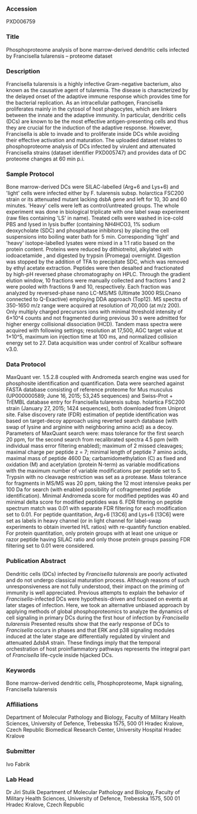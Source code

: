 ### Accession
PXD006759

### Title
Phosphoproteome analysis of bone marrow-derived dendritic cells infected by Francisella tularensis – proteome dataset

### Description
Francisella tularensis is a highly infective Gram-negative bacterium, also known as the causative agent of tularemia. The disease is characterized by the delayed onset of the adaptive immune response which provides time for the bacterial replication. As an intracellular pathogen, Francisella proliferates mainly in the cytosol of host phagocytes, which are linkers between the innate and the adaptive immunity. In particular, dendritic cells (DCs) are known to be the most effective antigen-presenting cells and thus they are crucial for the induction of the adaptive response. However, Francisella is able to invade and to proliferate inside DCs while avoiding their effective activation and maturation.  The uploaded dataset relates to phosphoproteome analysis of DCs infected by virulent and attenuated Francisella strains (dataset identifier PXD005747) and provides data of DC proteome changes at 60 min p.i.

### Sample Protocol
Bone marrow-derived DCs were SILAC-labelled (Arg+6 and Lys+6) and 'light' cells were infected either by F. tularensis subsp. holarctica FSC200 strain or its attenuated mutant lacking dsbA gene and left for 10, 30 and 60 minutes. 'Heavy' cells were left as control/untreated groups. The whole experiment was done in biological triplicate with one label swap experiment (raw files containing 'LS' in name). Treated cells were washed in ice-cold PBS and lysed in lysis buffer (containing NH4HCO3, 1% sodium deoxycholate (SDC) and phosphatase inhibitors) by placing the cell suspensions into boiling water bath for 5 min. Corresponding 'light' and 'heavy' isotope-labelled lysates were mixed in a 1:1 ratio based on the protein content. Proteins were reduced by dithiotreitol, alkylated with iodoacetamide , and digested by trypsin (Promega) overnight. Digestion was stopped by the addition of TFA to precipitate SDC, which was removed by ethyl acetate extraction. Peptides were then desalted and fractionated by high-pH reversed phase chromatography on HPLC. Through the gradient elution window, 10 fractions were manually collected and fractions 1 and 2 were pooled with fractions 9 and 10, respectively. Each fraction was analyzed by reversed-phase nano LC-MS/MS (Ultimate 3000 RSLCnano connected to Q-Exactive) employing DDA approach (Top12). MS spectra of 350-1650 m/z range were acquired at resolution of 70,000 (at m/z 200). Only multiply charged precursors ions with minimal threshold intensity of 6×10^4 counts and not fragmented during previous 30 s were admitted for higher energy collisional dissociation (HCD). Tandem mass spectra were acquired with following settings; resolution at 17,500, AGC target value at 1×10^5, maximum ion injection time at 100 ms, and normalized collision energy set to 27. Data acquisition was under control of Xcalibur software v3.0.

### Data Protocol
MaxQuant ver. 1.5.2.8 coupled with Andromeda search engine was used for phosphosite identification and quantification. Data were searched against FASTA database consisting of reference proteome for Mus musculus (UP000000589; June 16, 2015; 53,245 sequences) and Swiss-Prot + TrEMBL database entry for Francisella tularensis subsp. holartica FSC200 strain (January 27, 2015; 1424 sequences), both downloaded from Uniprot site. False discovery rate (FDR) estimation of peptide identification was based on target-decoy approach using reverted search database (with swap of lysine and arginine with neighboring amino acid) as a decoy. Parameters of MaxQuant search were: mass tolerance for the first search 20 ppm, for the second search from recalibrated spectra 4.5 ppm (with individual mass error filtering enabled); maximum of 2 missed cleavages; maximal charge per peptide z = 7; minimal length of peptide 7 amino acids, maximal mass of peptide 4600 Da; carbamidomethylation (C) as fixed and oxidation (M) and acetylation (protein N-term) as variable modifications with the maximum number of variable modifications per peptide set to 5. Trypsin with no cleavage restriction was set as a protease. Mass tolerance for fragments in MS/MS was 20 ppm, taking the 12 most intensive peaks per 100 Da for search (with enabled possibility of cofragmented peptide identification). Minimal Andromeda score for modified peptides was 40 and minimal delta score for modified peptides was 6. FDR filtering on peptide spectrum match was 0.01 with separate FDR filtering for each modification set to 0.01. For peptide quantitation, Arg+6 [13C6] and Lys+6 [13C6] were set as labels in heavy channel (or in light channel for label-swap experiments to obtain inverted H/L ratios) with re-quantify function enabled. For protein quantitation, only protein groups with at least one unique or razor peptide having SILAC ratio and only those protein groups passing FDR filtering set to 0.01 were considered.

### Publication Abstract
Dendritic cells (DCs) infected by <i>Francisella tularensis</i> are poorly activated and do not undergo classical maturation process. Although reasons of such unresponsiveness are not fully understood, their impact on the priming of immunity is well appreciated. Previous attempts to explain the behavior of <i>Francisella</i>-infected DCs were hypothesis-driven and focused on events at later stages of infection. Here, we took an alternative unbiased approach by applying methods of global phosphoproteomics to analyze the dynamics of cell signaling in primary DCs during the first hour of infection by <i>Francisella tularensis</i> Presented results show that the early response of DCs to <i>Francisella</i> occurs in phases and that ERK and p38 signaling modules induced at the later stage are differentially regulated by virulent and attenuated &#x394;<i>dsbA</i> strain. These findings imply that the temporal orchestration of host proinflammatory pathways represents the integral part of <i>Francisella</i> life-cycle inside hijacked DCs.

### Keywords
Bone marrow-derived dendritic cells, Phosphoproteome, Mapk signaling, Francisella tularensis

### Affiliations
Department of Molecular Pathology and Biology, Faculty of Military Health Sciences, University of Defence, Trebesska 1575, 500 01 Hradec Kralove, Czech Republic
Biomedical Research Center, University Hospital Hradec Kralove

### Submitter
Ivo Fabrik

### Lab Head
Dr Jiri Stulik
Department of Molecular Pathology and Biology, Faculty of Military Health Sciences, University of Defence, Trebesska 1575, 500 01 Hradec Kralove, Czech Republic


